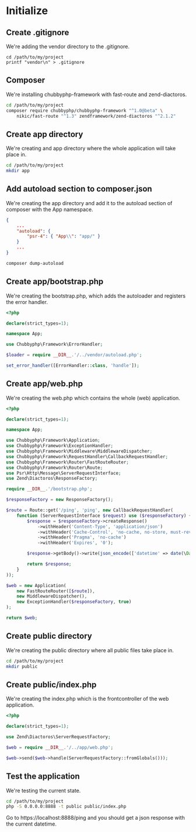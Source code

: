 # Initialize

## Create .gitignore

We're adding the vendor directory to the .gitignore.

```
cd /path/to/my/project
printf "vendor\n" > .gitignore
```

## Composer

We're installing chubbyphp-framework with fast-route and zend-diactoros.

```bash
cd /path/to/my/project
composer require chubbyphp/chubbyphp-framework "^1.0@beta" \
    nikic/fast-route "^1.3" zendframework/zend-diactoros "^2.1.2"
```

## Create app directory

We're creating and app directory where the whole application will take place in.

```bash
cd /path/to/my/project
mkdir app
```

## Add autoload section to composer.json

We're creating the app directory and add it to the autoload section of composer with the App namespace.

```json
{
    ...
    "autoload": {
        "psr-4": { "App\\": "app/" }
    }
    ...
}
```

```bash
composer dump-autoload
```

## Create app/bootstrap.php

We're creating the bootstrap.php, which adds the autoloader and registers the error handler.

```php
<?php

declare(strict_types=1);

namespace App;

use Chubbyphp\Framework\ErrorHandler;

$loader = require __DIR__.'/../vendor/autoload.php';

set_error_handler([ErrorHandler::class, 'handle']);
```

## Create app/web.php

We're creating the web.php which contains the whole (web) application.

```php
<?php

declare(strict_types=1);

namespace App;

use Chubbyphp\Framework\Application;
use Chubbyphp\Framework\ExceptionHandler;
use Chubbyphp\Framework\Middleware\MiddlewareDispatcher;
use Chubbyphp\Framework\RequestHandler\CallbackRequestHandler;
use Chubbyphp\Framework\Router\FastRouteRouter;
use Chubbyphp\Framework\Router\Route;
use Psr\Http\Message\ServerRequestInterface;
use Zend\Diactoros\ResponseFactory;

require __DIR__.'/bootstrap.php';

$responseFactory = new ResponseFactory();

$route = Route::get('/ping', 'ping', new CallbackRequestHandler(
    function (ServerRequestInterface $request) use ($responseFactory) {
        $response = $responseFactory->createResponse()
            ->withHeader('Content-Type', 'application/json')
            ->withHeader('Cache-Control', 'no-cache, no-store, must-revalidate')
            ->withHeader('Pragma', 'no-cache')
            ->withHeader('Expires', '0');

        $response->getBody()->write(json_encode(['datetime' => date(\DateTime::ATOM)]));

        return $response;
    }
));

$web = new Application(
    new FastRouteRouter([$route]),
    new MiddlewareDispatcher(),
    new ExceptionHandler($responseFactory, true)
);

return $web;
```

## Create public directory

We're creating the public directory where all public files take place in.

```bash
cd /path/to/my/project
mkdir public
```

## Create public/index.php

We're creating the index.php which is the frontcontroller of the web application.

```php
<?php

declare(strict_types=1);

use Zend\Diactoros\ServerRequestFactory;

$web = require __DIR__.'/../app/web.php';

$web->send($web->handle(ServerRequestFactory::fromGlobals()));
```

## Test the application

We're testing the current state.

```bash
cd /path/to/my/project
php -S 0.0.0.0:8888 -t public public/index.php
```

Go to https://localhost:8888/ping and you should get a json response with the current datetime.
